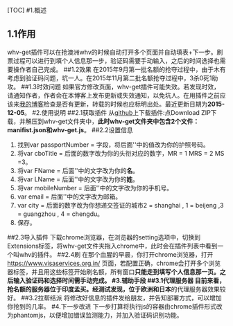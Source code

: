 [TOC]
#1.概述
##  1.1作用
   whv-get插件可以在抢澳洲whv的时候自动打开多个页面并自动填表+下一步。刷票过程可以进行到填个人信息那一步，验证码需要手动输入，之后的时间选择也需要操作者自己完成。
##1.2效果
   在2015年9月第一批名额的抢夺过程中，由于木有考虑到验证码问题，坑一人。在2015年11月第二批名额抢夺过程中，3杀0死1助攻。
##1.3时效问题
   如果官方修改页面，whv-get插件可能失效。若发现时效，请通知作者，作者会在本博客上发布更新或失效通知，以免坑人。在用插件之前应该来[我的博客][linkToBlog]检查是否有更新，转载的时候也应标明出处。最近更新日期为**2015-12-05**。
#2.使用说明
##2.1获取插件
从[github][linkToGithub]上下载插件:点Download ZIP下载，并解压到whv-get文件夹中，**此时whv-get文件夹中包含2个文件：manifist.json和whv-get.js**。
##2.2设置信息
1. 找到var passportNumber = 字段，将后面''中的值改为你的护照号码。
2. 将var cboTitle = 后面的数字改为你的头衔对应的数字，MR = 1 MRS = 2 MS =3。
3. 将var FName = 后面''中的文字改为你的**名**。
4. 将var LName = 后面''中的文字改为你的**姓**。
5. 将var mobileNumber = 后面''中的文字改为你的手机号。
6. var email = 后面''中的文字改为邮箱。
7. var city = 后面的数字改为你想递交签证的城市2 = shanghai , 1 = beijeng ,3 = guangzhou , 4 = chengdu。
8. 保存。

##2.3导入插件
下载chrome浏览器，在浏览器的setting选项中，切换到Extensions标签，将whv-get文件夹拖入chrome中，此时会在插件列表中看到一个叫whv的插件。
##2.4刷
在那个血腥的早晨，你打开chrome浏览器，打开 
    https://www.visaservices.org.in/
页面，若配置正确，chrome会打开多个浏览器标签，并且用这些标签开始刷名额，所有窗口**只能走到填写个人信息那一页。**之后输入验证码和选择时间需手动完成。
#3.辅助手段
##3.1代理服务器
目前来看，抢名额的服务器位于印度孟买。经测试发现，位于欧洲和**日本**的代理服务器效果较好。
##3.2拉帮结派
将修改好信息的插件发给朋友，并告知部署方式，可以增加你抢到的几率。
#4.下一步改进
下一步打算将执行js的容器由chrome插件形式改为phantomjs，以便增加错误监测能力，并加入验证码识别功能。


[linkToGithub]:https://github.com/citymonkeymao/whv-get
[linkToBlog]:http://citymonkeymao.leanote.com